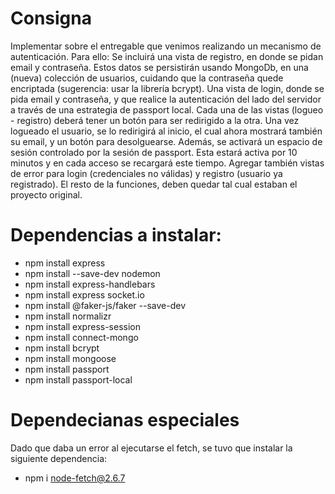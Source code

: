 # Consigna
Implementar sobre el entregable que venimos realizando un mecanismo de autenticación. Para ello:
Se incluirá una vista de registro, en donde se pidan email y contraseña. Estos datos se persistirán usando MongoDb, en una (nueva) colección de usuarios, cuidando que la contraseña quede encriptada (sugerencia: usar la librería bcrypt).
Una vista de login, donde se pida email y contraseña, y que realice la autenticación del lado del servidor a través de una estrategia de passport local.
Cada una de las vistas (logueo - registro) deberá tener un botón para ser redirigido a la otra.
Una vez logueado el usuario, se lo redirigirá al inicio, el cual ahora mostrará también su email, y un botón para desolguearse.
Además, se activará un espacio de sesión controlado por la sesión de passport. Esta estará activa por 10 minutos y en cada acceso se recargará este tiempo.
Agregar también vistas de error para login (credenciales no válidas) y registro (usuario ya registrado).
El resto de la funciones, deben quedar tal cual estaban el proyecto original.

# Dependencias a instalar:
- npm install express
- npm install --save-dev nodemon
- npm install express-handlebars
- npm install express socket.io
- npm install @faker-js/faker --save-dev
- npm install normalizr
- npm install express-session
- npm install connect-mongo
- npm install bcrypt
- npm install mongoose
- npm install passport
- npm install passport-local


# Dependecianas especiales
Dado que daba un error al ejecutarse el fetch, se tuvo que instalar la siguiente dependencia:
- npm i node-fetch@2.6.7
